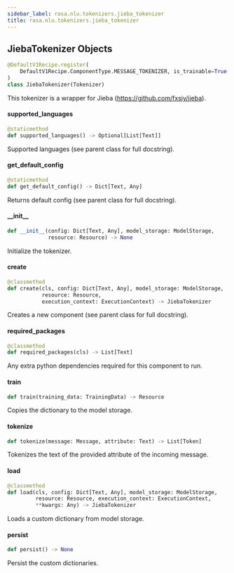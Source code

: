 ```yaml
---
sidebar_label: rasa.nlu.tokenizers.jieba_tokenizer
title: rasa.nlu.tokenizers.jieba_tokenizer
---
```

## JiebaTokenizer Objects

```python
@DefaultV1Recipe.register(
    DefaultV1Recipe.ComponentType.MESSAGE_TOKENIZER, is_trainable=True
)
class JiebaTokenizer(Tokenizer)
```

This tokenizer is a wrapper for Jieba (https://github.com/fxsjy/jieba).

#### supported\_languages

```python
@staticmethod
def supported_languages() -> Optional[List[Text]]
```

Supported languages (see parent class for full docstring).

#### get\_default\_config

```python
@staticmethod
def get_default_config() -> Dict[Text, Any]
```

Returns default config (see parent class for full docstring).

#### \_\_init\_\_

```python
def __init__(config: Dict[Text, Any], model_storage: ModelStorage,
             resource: Resource) -> None
```

Initialize the tokenizer.

#### create

```python
@classmethod
def create(cls, config: Dict[Text, Any], model_storage: ModelStorage,
           resource: Resource,
           execution_context: ExecutionContext) -> JiebaTokenizer
```

Creates a new component (see parent class for full docstring).

#### required\_packages

```python
@classmethod
def required_packages(cls) -> List[Text]
```

Any extra python dependencies required for this component to run.

#### train

```python
def train(training_data: TrainingData) -> Resource
```

Copies the dictionary to the model storage.

#### tokenize

```python
def tokenize(message: Message, attribute: Text) -> List[Token]
```

Tokenizes the text of the provided attribute of the incoming message.

#### load

```python
@classmethod
def load(cls, config: Dict[Text, Any], model_storage: ModelStorage,
         resource: Resource, execution_context: ExecutionContext,
         **kwargs: Any) -> JiebaTokenizer
```

Loads a custom dictionary from model storage.

#### persist

```python
def persist() -> None
```

Persist the custom dictionaries.

